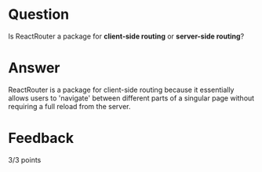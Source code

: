 # Question

Is ReactRouter a package for **client-side routing** or **server-side routing**?

# Answer
ReactRouter is a package for client-side routing because it essentially allows users to 'navigate' between different parts of a singular page without requiring a full reload from the server.



# Feedback

3/3 points